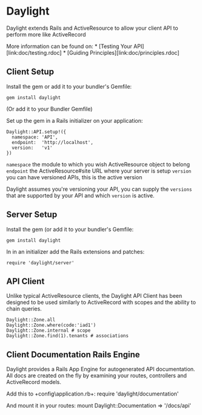 # Daylight

Daylight extends Rails and ActiveResource to allow your client API to perform more like ActiveRecord

More information can be found on:
    * [Testing Your API][link:doc/testing.rdoc]
    * [Guiding Principles][link:doc/principles.rdoc]

## Client Setup

Install the gem or add it to your bundler's Gemfile:

    gem install daylight

(Or add it to your Bundler Gemfile)

Set up the gem in a Rails initializer on your application:

    Daylight::API.setup!({
      namespace: 'API',
      endpoint:  'http://localhost',
      version:   'v1'
    })

`namespace` the module to which you wish ActiveResource object to belong
`endpoint` the ActiveResource#site URL where your server is setup
`version` you can have versioned APIs, this is the active version

Daylight assumes you're versioning your API, you can supply the `versions`
that are supported by your API and which `version` is active.

## Server Setup

Install the gem (or add it to your bundler's Gemfile:

    gem install daylight

In in an initializer add the Rails extensions and patches:

    require 'daylight/server'

## API Client

Unlike typical ActiveResource clients, the Daylight API Client has been designed to be used similarly to ActiveRecord with scopes and the ability to chain queries.

    Daylight::Zone.all
    Daylight::Zone.where(code:'iad1')
    Daylight::Zone.internal # scope
    Daylight::Zone.find(1).tenants # associations

## Client Documentation Rails Engine

Daylight provides a Rails App Engine for autogenerated API documentation. All docs are created on the fly by examining your routes, controllers and ActiveRecord models.

Add this to +config\application.rb+:
    require 'daylight/documentation'

And mount it in your routes:
    mount Daylight::Documentation => '/docs/api'

